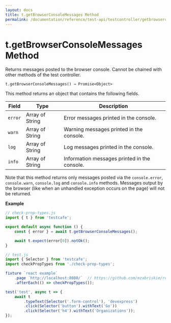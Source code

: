 ```yaml
---
layout: docs
title: t.getBrowserConsoleMessages Method
permalink: /documentation/reference/test-api/testcontroller/getbrowserconsolemessages.html
---
```

# t.getBrowserConsoleMessages Method

Returns messages posted to the browser console. Cannot be chained with other methods of the test controller.

```text
t.getBrowserConsoleMessages() → Promise<Object>
```

This method returns an object that contains the following fields.

Field | Type | Description
----- | ---- | -----------
`error` | Array of String | Error messages printed in the console.
`warn` | Array of String | Warning messages printed in the console.
`log`  | Array of String | Log messages printed in the console.
`info` | Array of String | Information messages printed in the console.

Note that this method returns only messages posted via the `console.error`, `console.warn`, `console.log` and `console.info` methods. Messages output by the browser (like when an unhandled exception occurs on the page) will not be returned.

**Example**

```js
// check-prop-types.js
import { t } from 'testcafe';

export default async function () {
    const { error } = await t.getBrowserConsoleMessages();

    await t.expect(error[0]).notOk();
}

// test.js
import { Selector } from 'testcafe';
import checkPropTypes from './check-prop-types';

fixture `react example`
    .page `http://localhost:8080/`  // https://github.com/mzabriskie/react-example
    .afterEach(() => checkPropTypes());

test('test', async t => {
    await t
        .typeText(Selector('.form-control'), 'devexpress')
        .click(Selector('button').withText('Go'))
        .click(Selector('h4').withText('Organizations'));
});
```
